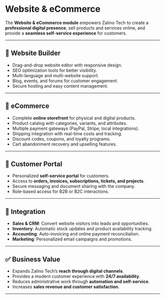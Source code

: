 # Website & eCommerce

The **Website & eCommerce module** empowers Zalino Tech to create a **professional digital presence**, sell products and services online, and provide a **seamless self-service experience** for customers.

---

## 🔹 Website Builder
- Drag-and-drop website editor with responsive design.  
- SEO optimization tools for better visibility.  
- Multi-language and multi-website support.  
- Blog, events, and forums for customer engagement.  
- Secure hosting and easy content management.  

---

## 🔹 eCommerce
- Complete **online storefront** for physical and digital products.  
- Product catalog with categories, variants, and attributes.  
- Multiple payment gateways (PayPal, Stripe, local integrations).  
- Shipping integration with real-time costs and tracking.  
- Discount codes, coupons, and loyalty programs.  
- Cart abandonment recovery and upselling features.  

---

## 🔹 Customer Portal
- Personalized **self-service portal** for customers.  
- Access to **orders, invoices, subscriptions, tickets, and projects**.  
- Secure messaging and document sharing with the company.  
- Role-based access for B2B or B2C interactions.  

---

## 🔹 Integration
- **Sales & CRM**: Convert website visitors into leads and opportunities.  
- **Inventory**: Automatic stock updates and product availability tracking.  
- **Accounting**: Auto-invoicing and online payment reconciliation.  
- **Marketing**: Personalized email campaigns and promotions.  

---

## ✅ Business Value
- Expands Zalino Tech’s **reach through digital channels**.  
- Provides a modern customer experience with **24/7 availability**.  
- Reduces administrative work through **automation and self-service**.  
- Increases **sales revenue and customer satisfaction**.  

---
